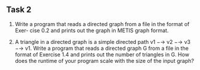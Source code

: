 ## Task 2

1. Write a program that reads a directed graph from a file in the format of Exer-
cise 0.2 and prints out the graph in METIS graph format.

2. A triangle in a directed graph is a simple directed path v1 −→ v2 −→ v3 −→ v1.
Write a program that reads a directed graph G from a file in the format of Exercise 1.4 and
prints out the number of triangles in G. How does the runtime of your program scale with the
size of the input graph?

